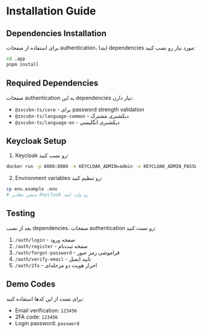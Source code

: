 # Installation Guide

## Dependencies Installation

برای استفاده از صفحات authentication، ابتدا dependencies مورد نیاز رو نصب کنید:

```bash
cd .app
pnpm install
```

## Required Dependencies

صفحات authentication به این dependencies نیاز دارن:

- `@zxcvbn-ts/core` - برای password strength validation
- `@zxcvbn-ts/language-common` - دیکشنری مشترک
- `@zxcvbn-ts/language-en` - دیکشنری انگلیسی

## Keycloak Setup

1. Keycloak رو نصب کنید:
```bash
docker run -p 8080:8080 -e KEYCLOAK_ADMIN=admin -e KEYCLOAK_ADMIN_PASSWORD=admin quay.io/keycloak/keycloak:latest start-dev
```

2. Environment variables رو تنظیم کنید:
```bash
cp env.example .env
# سپس مقادیر Keycloak رو وارد کنید
```

## Testing

بعد از نصب dependencies، صفحات authentication رو تست کنید:

1. `/auth/login` - صفحه ورود
2. `/auth/register` - صفحه ثبت‌نام
3. `/auth/forgot-password` - فراموشی رمز عبور
4. `/auth/verify-email` - تایید ایمیل
5. `/auth/2fa` - احراز هویت دو مرحله‌ای

## Demo Codes

برای تست از این کدها استفاده کنید:
- Email verification: `123456`
- 2FA code: `123456`
- Login password: `password`






